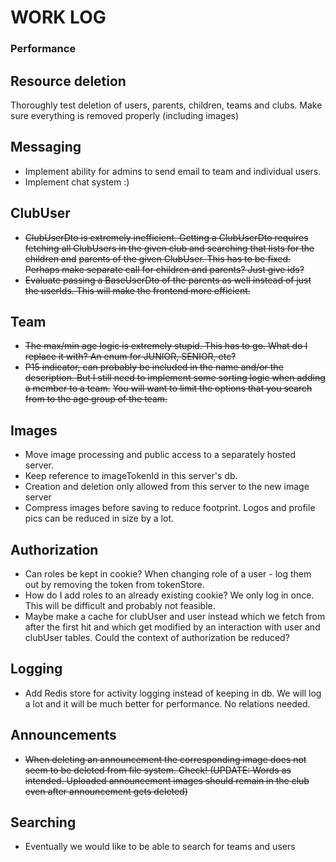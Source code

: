 # WORK LOG

### Performance

## Resource deletion

Thoroughly test deletion of users, parents, children, teams and clubs. Make sure everything is removed properly (including images)

## Messaging

- Implement ability for admins to send email to team and individual users.
- Implement chat system :)

## ClubUser

- ~~ClubUserDto is extremely inefficient. Getting a ClubUserDto requires fetching all ClubUsers in the given club and searching that lists for the children
  and~~
  ~~parents of the given ClubUser. This has to be fixed. Perhaps make separate call for children and parents? Just give ids?~~
- ~~Evaluate passing a BaseUserDto of the parents as well instead of just the userIds. This will make the frontend more efficient.~~

## Team

- ~~The max/min age logic is extremely stupid. This has to go. What do I replace it with? An enum for JUNIOR, SENIOR, etc?~~
- ~~P15 indicator, can probably be included in the name and/or the description. But I still need to implement some sorting logic when adding a member to a
  team.~~
  ~~You will want to limit the options that you search from to the age group of the team.~~

## Images

- Move image processing and public access to a separately hosted server.
- Keep reference to imageTokenId in this server's db.
- Creation and deletion only allowed from this server to the new image server
- Compress images before saving to reduce footprint. Logos and profile pics can be reduced in size by a lot.

## Authorization

- Can roles be kept in cookie? When changing role of a user - log them out by removing the token from tokenStore.
- How do I add roles to an already existing cookie? We only log in once. This will be difficult and probably not feasible.
- Maybe make a cache for clubUser and user instead which we fetch from after the first hit and which get modified by an interaction with user and clubUser
  tables. Could the context of authorization be reduced?

## Logging

- Add Redis store for activity logging instead of keeping in db. We will log a lot and it will be much better for performance. No relations needed.

## Announcements

- ~~When deleting an announcement the corresponding image does not seem to be deleted from file system. Check! (UPDATE: Words as intended. Uploaded announcement
  images should remain in the club even after announcement gets deleted)~~

## Searching

- Eventually we would like to be able to search for teams and users